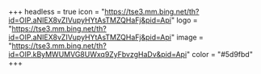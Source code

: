 +++
headless = true
icon = "https://tse3.mm.bing.net/th?id=OIP.aNIEX8vZIVupyHYtAsTMZQHaFj&pid=Api"
logo = "https://tse3.mm.bing.net/th?id=OIP.aNIEX8vZIVupyHYtAsTMZQHaFj&pid=Api"
image = "https://tse3.mm.bing.net/th?id=OIP.kByMWUMVG8UWxq9ZyFbvzgHaDv&pid=Api"
color = "#5d9fbd"
+++
